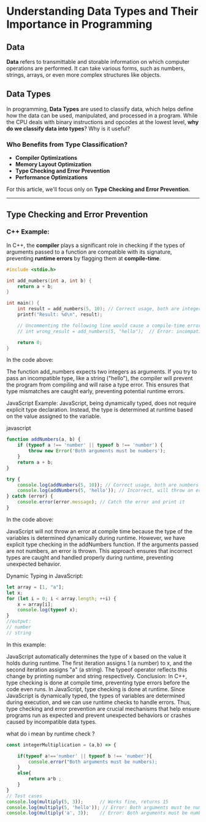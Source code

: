 # Understanding Data Types and Their Importance in Programming

## Data
**Data** refers to transmittable and storable information on which computer operations are performed. It can take various forms, such as numbers, strings, arrays, or even more complex structures like objects. 

## Data Types
In programming, **Data Types** are used to classify data, which helps define how the data can be used, manipulated, and processed in a program. While the CPU deals with binary instructions and opcodes at the lowest level, **why do we classify data into types**? Why is it useful?

### Who Benefits from Type Classification?

- **Compiler Optimizations**
- **Memory Layout Optimization**
- **Type Checking and Error Prevention**
- **Performance Optimizations**

For this article, we'll focus only on **Type Checking and Error Prevention**.

---

## Type Checking and Error Prevention

### C++ Example:

In C++, the **compiler** plays a significant role in checking if the types of arguments passed to a function are compatible with its signature, preventing **runtime errors** by flagging them at **compile-time**.

```cpp
#include <stdio.h>

int add_numbers(int a, int b) {
    return a + b;
}

int main() {
    int result = add_numbers(5, 10); // Correct usage, both are integers
    printf("Result: %d\n", result);

    // Uncommenting the following line would cause a compile-time error:
    // int wrong_result = add_numbers(5, "hello");  // Error: incompatible types

    return 0;
}
```
In the code above:

The function add_numbers expects two integers as arguments. If you try to pass an incompatible type, like a string ("hello"), the compiler will prevent the program from compiling and will raise a type error.
This ensures that type mismatches are caught early, preventing potential runtime errors.

JavaScript Example:
JavaScript, being dynamically typed, does not require explicit type declaration. Instead, the type is determined at runtime based on the value assigned to the variable.

javascript
```javascript
function addNumbers(a, b) {
    if (typeof a !== 'number' || typeof b !== 'number') {
        throw new Error('Both arguments must be numbers');
    }
    return a + b;
}

try {
    console.log(addNumbers(5, 10)); // Correct usage, both are numbers
    console.log(addNumbers(5, 'hello')); // Incorrect, will throw an error
} catch (error) {
    console.error(error.message); // Catch the error and print it
}
```
In the code above:

JavaScript will not throw an error at compile time because the type of the variables is determined dynamically during runtime.
However, we have explicit type checking in the addNumbers function. If the arguments passed are not numbers, an error is thrown.
This approach ensures that incorrect types are caught and handled properly during runtime, preventing unexpected behavior.

Dynamic Typing in JavaScript:
```javascript
let array = [1, "a"];
let x; 
for (let i = 0; i < array.length; ++i) {
    x = array[i];
    console.log(typeof x);
}
//output:
// number
// string
```
In this example:

JavaScript automatically determines the type of x based on the value it holds during runtime.
The first iteration assigns 1 (a number) to x, and the second iteration assigns "a" (a string). The typeof operator reflects this change by printing number and string respectively.
Conclusion:
In C++, type checking is done at compile time, preventing type errors before the code even runs.
In JavaScript, type checking is done at runtime. Since JavaScript is dynamically typed, the types of variables are determined during execution, and we can use runtime checks to handle errors.
Thus, type checking and error prevention are crucial mechanisms that help ensure programs run as expected and prevent unexpected behaviors or crashes caused by incompatible data types.

what do i mean by runtime check ? 
```javascript
const integerMultiplication = (a,b) => {

    if(typeof a!=='number' || typeof b !== 'number'){
        console.error("Both arguments must be numbers);
    }
    else{
        return a*b ; 
    }
}
// Test cases
console.log(multiply(5, 3));      // Works fine, returns 15
console.log(multiply(5, 'hello')); // Error: Both arguments must be numbers
console.log(multiply('a', 3));    // Error: Both arguments must be numbers
```